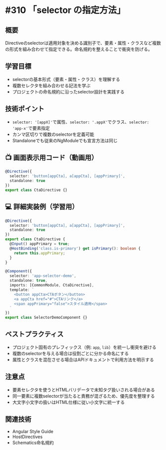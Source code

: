 # #310 「selector の指定方法」

## 概要
Directiveのselectorは適用対象を決める識別子で、要素・属性・クラスなど複数の形式を組み合わせて指定できる。命名規約を整えることで衝突を防げる。

## 学習目標
- selectorの基本形式（要素・属性・クラス）を理解する
- 複数セレクタを組み合わせる記法を学ぶ
- プロジェクトの命名規約に沿ったselector設計を実践する

## 技術ポイント
- `selector: '[appX]'`で属性、`selector: '.appX'`でクラス、`selector: 'app-x'`で要素指定
- カンマ区切りで複数のselectorを定義可能
- Standaloneでも従来のNgModuleでも宣言方法は同じ

## 📺 画面表示用コード（動画用）
```typescript
@Directive({
  selector: 'button[appCta], a[appCta], [appPrimary]',
  standalone: true
})
export class CtaDirective {}
```

## 💻 詳細実装例（学習用）
```typescript
@Directive({
  selector: 'button[appCta], a[appCta], [appPrimary]',
  standalone: true
})
export class CtaDirective {
  @Input() appPrimary = true;
  @HostBinding('class.is-primary') get isPrimary(): boolean {
    return this.appPrimary;
  }
}

@Component({
  selector: 'app-selector-demo',
  standalone: true,
  imports: [CommonModule, CtaDirective],
  template: `
    <button appCta>CTAボタン</button>
    <a appCta href="#">CTAリンク</a>
    <span appPrimary="false">スタイル適用</span>
  `
})
export class SelectorDemoComponent {}
```

## ベストプラクティス
- プロジェクト固有のプレフィックス（例: `app`, `lib`）を統一し衝突を避ける
- 複数のselectorを与える場合は役割ごとに分かる命名にする
- 属性とクラスを混在させる場合はAPIドキュメントで利用方法を明示する

## 注意点
- 要素セレクタを使うとHTMLバリデータで未知タグ扱いされる場合がある
- 同一要素に複数selectorが当たると責務が混ざるため、優先度を整理する
- 大文字小文字の扱いはHTML仕様に従い小文字に統一する

## 関連技術
- Angular Style Guide
- HostDirectives
- Schematics命名規約
